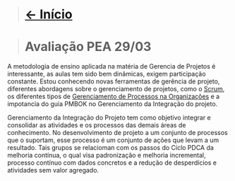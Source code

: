 > # [<- Início]($root$/../../README.md)

> # Avaliação PEA 29/03

A metodologia de ensino aplicada na matéria de Gerencia de Projetos é interessante, as aulas tem sido bem dinâmicas, exigem participação constante. Estou conhecendo novas ferramentas de gerência de projeto, diferentes abordagens sobre o gerenciamento de projetos, como o [<ins>Scrum</ins>]($root$/../../docs/Scrum.pdf), os diferentes tipos de [<ins>Gerenciamento de Processos na Organizações</ins>]($root$/../Avalição%20do%20PEA/PEA-29-03.md) e a impotancia do guia PMBOK no Gerenciamento da Integração do projeto. 

Gerenciamento da Integração do Projeto tem como objetivo integrar e consolidar as atividades e os processos das demais áreas de conhecimento. No desenvolvimento de projeto a um conjunto de processos que o suportam, esse processo é um conjunto de ações que levam a um resultado. Tais grupos se relacioman com os passos do Cíclo PDCA da melhoria contínua, o qual visa padronização e melhoria incremental, processo contínuo com dados concretos e a redução de desperdícios e atividades sem valor agregado.